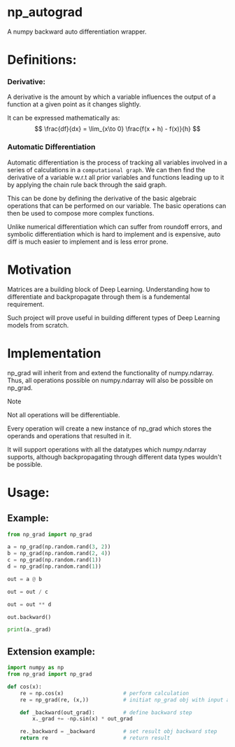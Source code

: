 # np_autograd
A numpy backward auto differentiation wrapper.


# Definitions: 

### Derivative:

A derivative is the amount by which a variable influences the output of a function at a given point as it changes slightly.

It can be expressed mathematically as:
$$
\frac{df}{dx} = \lim_{x\to 0} \frac{f(x + h) - f(x)}{h}
$$

### Automatic Differentiation

Automatic differentiation is the process of tracking all variables involved in a series of calculations in a `computational graph`. We can then find the derivative of a variable w.r.t all prior variables and functions leading up to it by applying the chain rule back through the said graph.

This can be done by defining the derivative of the basic algebraic operations that can be performed on our variable. The basic operations can then be used to compose more complex functions.

Unlike numerical differentiation which can suffer from roundoff errors, and symbolic differentiation which is hard to implement and is expensive, auto diff is much easier to implement and is less error prone.

# Motivation

Matrices are a building block of Deep Learning. Understanding how to differentiate and backpropagate through them is a fundemental requirement.

Such project will prove useful in building different types of Deep Learning models from scratch.

# Implementation

np_grad will inherit from and extend the functionality of numpy.ndarray. Thus, all operations possible on numpy.ndarray will also be possible on np_grad.

> [!NOTE]
> Not all operations will be differentiable.

Every operation will create a new instance of np_grad which stores the operands and operations that resulted in it.

It will support operations with all the datatypes which numpy.ndarray supports, although backpropagating through different data types wouldn't be possible.

# Usage:

## Example:
```py
from np_grad import np_grad

a = np_grad(np.random.rand(3, 2))
b = np_grad(np.random.rand(2, 4))
c = np_grad(np.random.rand(1))
d = np_grad(np.random.rand(1))

out = a @ b

out = out / c

out = out ** d

out.backward()

print(a._grad)
```

## Extension example:

```py
import numpy as np
from np_grad import np_grad

def cos(x):
    re = np.cos(x)                   # perform calculation
    re = np_grad(re, (x,))           # initiat np_grad obj with input as child !Important

    def _backward(out_grad):         # define backward step
        x._grad += -np.sin(x) * out_grad

    re._backward = _backward         # set result obj backward step
    return re                        # return result
```